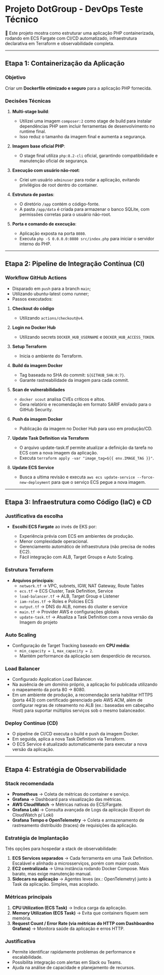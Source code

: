 # Projeto DotGroup - DevOps Teste Técnico

🚀 Este projeto mostra como estruturar uma aplicação PHP containerizada, rodando em ECS Fargate com CI/CD automatizado, infraestrutura declarativa em Terraform e observabilidade completa.

---

## Etapa 1: Containerização da Aplicação

### Objetivo
Criar um **Dockerfile otimizado e seguro** para a aplicação PHP fornecida.

### Decisões Técnicas
1. **Multi-stage build**:
   - Utilizei uma imagem `composer:2` como stage de build para instalar dependências PHP sem incluir ferramentas de desenvolvimento no runtime final.
   - Isso reduz o tamanho da imagem final e aumenta a segurança.

2. **Imagem base oficial PHP**:
   - O stage final utiliza `php:8.2-cli` oficial, garantindo compatibilidade e manutenção oficial de segurança.

3. **Execução com usuário não-root**:
   - Criei um usuário `adminuser` para rodar a aplicação, evitando privilégios de root dentro do container.

4. **Estrutura de pastas**:
   - O diretório `/app` contém o código-fonte.
   - A pasta `/app/data` é criada para armazenar o banco SQLite, com permissões corretas para o usuário não-root.

5. **Porta e comando de execução**:
   - Aplicação exposta na porta `8080`.
   - Executa `php -S 0.0.0.0:8080 src/index.php` para iniciar o servidor interno do PHP.

---

## Etapa 2: Pipeline de Integração Contínua (CI)

### Workflow GitHub Actions
- Disparado em `push` para a branch `main`;
- Utilizando ubuntu-latest como runner;
- Passos executados:

1. **Checkout do código**  
   - Utilizando `actions/checkout@v4`.

2. **Login no Docker Hub**  
   - Utilizando secrets `DOCKER_HUB_USERNAME` e `DOCKER_HUB_ACCESS_TOKEN`.

3. **Setup Terraform**
   - Inicia o ambiente do Terraform.

4. **Build da imagem Docker**  
   - Tag baseada no SHA do commit: `${GITHUB_SHA:0:7}`.
   - Garante rastreabilidade da imagem para cada commit.

5. **Scan de vulnerabilidades**  
   - `docker scout` analisa CVEs críticos e altos.
   - Gera relatório e recomendação em formato SARIF enviado para o GitHub Security.

6. **Push da imagem Docker**  
   - Publicação da imagem no Docker Hub para uso em produção/CD.

7. **Update Task Definition via Terraform** 
   - O arquivo update-task.tf permite atualizar a definição da tarefa no ECS com a nova imagem da aplicação.
   - Executa `terraform apply -var "image_tag=${{ env.IMAGE_TAG }}"`.

8. **Update ECS Service**  
   - Busca a ultima revisão e executa `aws ecs update-service --force-new-deployment` para que o serviço ECS pegue a nova imagem.

---

## Etapa 3: Infraestrutura como Código (IaC) e CD

### Justificativa da escolha
- **Escolhi ECS Fargate** ao invés de EKS por:

  - Experiência prévia com ECS em ambientes de produção. 
  - Menor complexidade operacional.
  - Gerenciamento automático de infraestrutura (não precisa de nodes EC2).
  - Fácil integração com ALB, Target Groups e Auto Scaling.

### Estrutura Terraform
- **Arquivos principais**:
  - `network.tf` → VPC, subnets, IGW, NAT Gateway, Route Tables
  - `ecs.tf` → ECS Cluster, Task Definition, Service
  - `load-balancer.tf` → ALB, Target Group e Listener
  - `iam-roles.tf` → Roles e Policies ECS
  - `output.tf` → DNS do ALB, nomes do cluster e service
  - `main.tf` → Provider AWS e configurações globais
  - `update-task.tf` → Atualiza a Task Definition com a nova versão da Imagem do projeto

### Auto Scaling
- Configuração de Target Tracking baseado em **CPU média**:
  - `min_capacity = 1`, `max_capacity = 2`.
  - Mantém performance da aplicação sem desperdício de recursos.

### Load Balancer
- Configurado Application Load Balancer.
- Na ausência de um domínio próprio, a aplicação foi publicada utilizando o mapeamento da porta 80 → 8080.
- Em um ambiente de produção, a recomendação seria habilitar HTTPS (porta 443) com certificado gerenciado pelo AWS ACM, além de configurar regras de roteamento no ALB (ex.: baseadas em cabeçalho Host) para suportar múltiplos serviços sob o mesmo balanceador.

### Deploy Contínuo (CD)
- O pipeline de CI/CD executa o build e push da imagem Docker.
- Em seguida, aplica a nova Task Definition via Terraform.
- O ECS Service é atualizado automaticamente para executar a nova versão da aplicação.

---

## Etapa 4: Estratégia de Observabilidade

### Stack recomendada
- **Prometheus** → Coleta de métricas do container e serviço.
- **Grafana** → Dashboard para visualização das métricas.
- **AWS CloudWatch** → Métricas nativas do ECS/Fargate.
- **Grafana Loki** → Consulta avançada de Logs da aplicação (Export do CloudWatch p/ Loki)
- **Grafana Tempo e OpenTelemetry** → Coleta e armazenamento de rastreamento distribuído (traces) de requisições da aplicação. 

### Estratégia de Implantação
Três opções para hospedar a stack de observabilidade:  

1. **ECS Services separados** → Cada ferramenta em uma Task Definition. Escalável e alinhado a microsserviços, porém com maior custo.  
2. **EC2 centralizada** → Uma instância rodando Docker Compose. Mais barato, mas exige manutenção manual.  
3. **Sidecars na aplicação** → Agentes leves (ex.: OpenTelemetry) junto à Task da aplicação. Simples, mas acoplado.  

### Métricas principais
1. **CPU Utilization (ECS Task)** → Indica carga da aplicação.
2. **Memory Utilization (ECS Task)** → Evita que containers fiquem sem memória.
3. **Request Count / Error Rate (via métricas do HTTP com Dashboardno Grafana)** → Monitora saúde da aplicação e erros HTTP.

### Justificativa
- Permite identificar rapidamente problemas de performance e escalabilidade.
- Possibilita integração com alertas em Slack ou Teams.
- Ajuda na análise de capacidade e planejamento de recursos.
